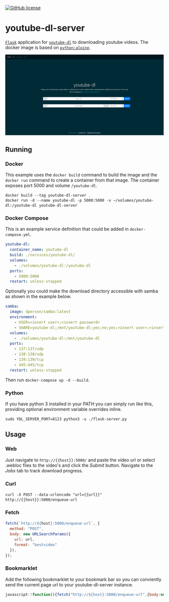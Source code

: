 [![GitHub license](https://img.shields.io/badge/license-MIT-blue.svg?style=flat-square)](https://raw.githubusercontent.com/manbearwiz/youtube-dl-server/master/LICENSE)

# youtube-dl-server

[`Flask`](https://github.com/pallets/flask) application for [`youtube-dl`](https://github.com/rg3/youtube-dl) to downloading youtube videos. The docker image is based on [`python:alpine`](https://registry.hub.docker.com/_/python/).

![screenshot][1]

## Running

### Docker

This example uses the `docker build` command to build the image and the `docker run` command to create a container from that image. The container exposes port 5000 and volume `/youtube-dl`.

```shell
docker build --tag youtube-dl-server .
docker run -d --name youtube-dl -p 5000:5000 -v ~/volumes/youtube-dl:/youtube-dl youtube-dl-server
```

### Docker Compose

This is an example service definition that could be added in `docker-compose.yml`.

```yml
youtube-dl:
  container_name: youtube-dl
  build: ./services/youtube-dl/
  volumes:
    - ./volumes/youtube-dl:/youtube-dl
  ports:
    - 5000:5000
  restart: unless-stopped
```

Optionally you could make the download directory accessible with samba as shown in the example below.

```yml
samba:
  image: dperson/samba:latest
  environment:
    - USER=<insert user>;<insert password>
    - SHARE=youtube-dl;/mnt/youtube-dl;yes;no;yes;<insert user>;<insert user>
  volumes:
    - ./volumes/youtube-dl:/mnt/youtube-dl
  ports:
    - 137:137/udp
    - 138:138/udp
    - 139:139/tcp
    - 445:445/tcp
  restart: unless-stopped
```

Then run `docker-compose up -d --build`.

### Python

If you have python 3 installed in your PATH you can simply run like this, providing optional environment variable overrides inline.

```shell
sudo YDL_SERVER_PORT=8123 python3 -u ./flask-server.py
```

## Usage

### Web

Just navigate to `http://{{host}}:5000/` and paste the video url or select .webloc files to the video's and click the *Submit* button.
Navigate to the *Jobs* tab to track download progress.

### Curl

```shell
curl -X POST --data-urlencode "url={{url}}" http://{{host}}:5000/enqueue-url
```

### Fetch

```javascript
fetch(`http://${host}:5000/enqueue-url`, {
  method: "POST",
  body: new URLSearchParams({
    url: url,
    format: "bestvideo"
  }),
});
```

### Bookmarklet

Add the following bookmarklet to your bookmark bar so you can conviently send the current page url to your youtube-dl-server instance.

```javascript
javascript:!function(){fetch("http://${host}:5000/enqueue-url",{body:new URLSearchParams({url:window.location.href,format:"bestvideo"}),method:"POST"})}();
```


[1]:youtube-dl-server.png
